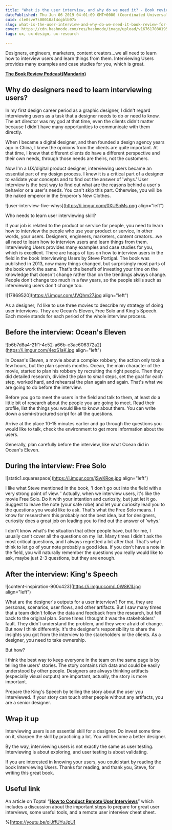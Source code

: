 ```yaml
---
title: "What is the user interview, and why do we need it? - Book review for Interviewing Users"
datePublished: Thu Jun 06 2019 04:01:09 GMT+0000 (Coordinated Universal Time)
cuid: cle0sve7s00010al4cgblb97x
slug: what-is-the-user-interview-and-why-do-we-need-it-book-review-for-interviewing-users-1
cover: https://cdn.hashnode.com/res/hashnode/image/upload/v1676170801953/a5588c09-61da-4817-ad7a-dbce256e456e.avif
tags: ux, ux-design, ux-research

---
```


Designers, engineers, marketers, content creators...we all need to learn how to interview users and learn things from them. Interviewing Users provides many examples and case studies for you, which is great.

[**The Book Review Podcast(Mandarin)**](http://voice.beartalking.com/bt318)

## Why do designers need to learn interviewing users?

In my first design career period as a graphic designer, I didn't regard interviewing users as a task that a designer needs to do or need to know. The art director was my god at that time, even the clients didn't matter because I didn't have many opportunities to communicate with them directly.

When I became a digital designer, and then founded a design agency years ago in China, I knew the opinions from the clients are quite important. At that time, I knew that different clients do have a different perspective and their own needs, through those needs are theirs, not the customers.

Now I'm a UX/digital product designer, interviewing users became an essential part of my design process. I knew it is a critical part of a designer to validate your concepts and to find out the answer of 'whys.' User interview is the best way to find out what are the reasons behind a user's behavior or a user's needs. You can't skip this part. Otherwise, you will be the naked emperor in the Emperor's New Clothes.

![user-interview-five-whys](https://i.imgur.com/0XUSnMs.png align="left")

Who needs to learn user interviewing skill?

If your job is related to the product or service for people, you need to learn how to interview the people who use your product or service, in other words, your users. Designers, engineers, marketers, content creators...we all need to learn how to interview users and learn things from them. Interviewing Users provides many examples and case studies for you, which is excellent. There are heaps of tips on how to interview users in the field in the book Interviewing Users by Steve Portigal. The book was published in 2013, now many things changed, but surprisingly most parts of the book work the same. That's the benefit of investing your time on the knowledge that doesn't change rather than on the trendings always change. People don't change too much in a few years, so the people skills such as interviewing users don't change too.

![17869520](https://i.imgur.com/JVQhm27.jpg align="left")

As a designer, I'd like to use three movies to describe my strategy of doing user interviews. They are Ocean's Eleven, Free Solo and King's Speech. Each movie stands for each period of the whole interview process.

## Before the interview: Ocean's Eleven

![b6b7d8a4-21f1-4c52-a66b-e3ac606372a2](https://i.imgur.com/4exS1aK.jpg align="left")

In Ocean's Eleven, a movie about a complex robbery, the action only took a few hours, but the plan spends months. Ocean, the main character of the movie, started to plan his robbery by recruiting the right people. Then they did detailed research, divided the plan to small steps, set the goal for each step, worked hard, and rehearsal the plan again and again. That's what we are going to do before the interview.

Before you go to meet the users in the field and talk to them, at least do a little bit of research about the people you are going to meet. Read their profile, list the things you would like to know about them. You can write down a semi-structured script for all the questions.

Arrive at the place 10-15 minutes earlier and go through the questions you would like to talk, check the environment to get more information about the users.

Generally, plan carefully before the interview, like what Ocean did in Ocean's Eleven.

## During the interview: Free Solo

![static1.squarespace](https://i.imgur.com/jSwKRoe.jpg align="left")

I like what Steve mentioned in the book, 'I don't go out into the field with a very strong point of view. ' Actually, when we interview users, it's like the movie Free Solo. Do it with your intention and curiosity, but just let it go. Suggest to leave the note (your safe robe) and let your curiosity lead you to the questions you would like to ask. That's what the Free Solo means. I know for researchers this probably not the best idea, but for designers, curiosity does a great job on leading you to find out the answer of 'whys.'

I don't know what's the situation that other people have, but for me, I usually can't cover all the questions on my list. Many times I didn't ask the most critical questions, and I always regretted a lot after that. That's why I think to let go of your note probably a good idea. If you don't have a note in the field, you will naturally remember the questions you really would like to ask, maybe just 2-3 questions, but they are enough.

## After the interview: King's Speech

![content-inspiration-900x423](https://i.imgur.com/L0W8K1I.jpg align="left")

What are the designer's outputs for a user interview? For me, they are personas, scenarios, user flows, and other artifacts. But I saw many times that a team didn't follow the data and feedback from the research, but fell back to the original plan. Some times I thought it was the stakeholders' fault. They didn't understand the problem, and they were afraid of change. But now I think differently. It's the designer's responsibility to share the insights you got from the interview to the stakeholders or the clients. As a designer, you need to take ownership.

But how?

I think the best way to keep everyone in the team on the same page is by telling the users' stories. The story contains rich data and could be easily understood by other people. Designers are always thinking artifacts (especially visual outputs) are important, actually, the story is more important.

Prepare the King's Speech by telling the story about the user you interviewed. If your story can touch other people without any artifacts, you are a senior designer.

## Wrap it up

Interviewing users is an essential skill for a designer. Do invest some time on it, sharpen the skill by practicing a lot. You will become a better designer.

By the way, interviewing users is not exactly the same as user testing. Interviewing is about exploring, and user testing is about validating.

If you are interested in knowing your users, you could start by reading the book Interviewing Users. Thanks for reading, and thank you, Steve, for writing this great book.

## Useful link

An article on Toptal “[**How to Conduct Remote User Interviews**](https://www.toptal.com/product-managers/remote/remote-user-interviews)” which includes a discussion about the important steps to prepare for great user interviews, some useful tools, and a remote user interview cheat sheet.

%[https://youtu.be/oiJffUYuJpU]